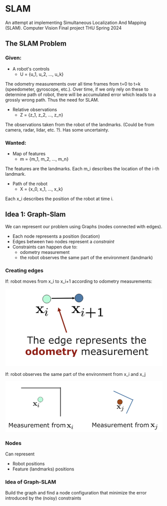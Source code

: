 # SLAM
An attempt at implementing Simultaneous Localization And Mapping (SLAM). Computer Vision Final project THU Spring 2024

## The SLAM Problem

### Given:

- A robot's controls
    - U = {u_1, u_2, ..., u_k}

The odometry measurements over all time frames from t=0 to t=k (speedometer, gyroscope, etc.). Over time,
if we only rely on these to determine path of robot, there will be accumulated
error which leads to a grossly wrong path. Thus the need for SLAM.

- Relative observations
    - Z = {z_1, z_2, ..., z_n}

The observations taken from the robot of the landmarks. (Could be from
camera, radar, lidar, etc. ?). Has some uncertainty.



### Wanted:

- Map of features
  - m = {m_1, m_2, ..., m_n}

The features are the landmarks. Each m_i describes the location of the i-th
landmark. 

- Path of the robot
  - X = {x_0, x_1, ..., x_k}

Each x_i describes the position of the robot at time i. 

    
## Idea 1: Graph-Slam

We can represent our problem using Graphs (nodes connected with edges).

- Each node represents a position (location)
- Edges between two nodes represent a *constraint*
- Constraints can happen due to: 
  - odometry measurement
  - the robot observes the same part of the environment (landmark)

### Creating edges

If: robot moves from x_i to x_i+1 according to odometry
measurements:

![img_1.png](readme_imgs/img_1.png)

If: robot observes the same part
of the environment from x_i and x_j

![img.png](readme_imgs/img.png)


### Nodes

Can represent 
- Robot positions
- Feature (landmarks) positions

### Idea of Graph-SLAM

Build the graph
and find a node configuration that
minimize the error introduced by the
(noisy) constraints 


